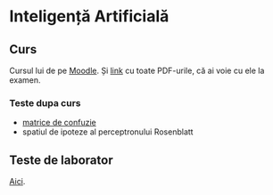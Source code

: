 # Inteligență Artificială

## Curs

Cursul lui de pe [Moodle](http://moodle.fmi.unibuc.ro/course/view.php?id=251). Și [link](https://www.dropbox.com/s/5jyzi2ccde7mwor/moodle.zip?dl=0) cu toate PDF-urile, că ai voie cu ele la examen.

### Teste dupa curs

- [matrice de confuzie](https://www.dropbox.com/s/03dsk3n9n228p3v/IMG_20150316_153321.jpg?dl=0)
- spatiul de ipoteze al perceptronului Rosenblatt

## Teste de laborator

[Aici](https://github.com/palcu/homework/tree/master/ia).
